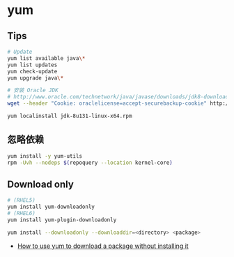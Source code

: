 # yum

## Tips

```bash
# Update
yum list available java\*
yum list updates
yum check-update
yum upgrade java\*

# 安装 Oracle JDK
# http://www.oracle.com/technetwork/java/javase/downloads/jdk8-downloads-2133151.html
wget --header "Cookie: oraclelicense=accept-securebackup-cookie" http://download.oracle.com/otn-pub/java/jdk/8u131-b11/d54c1d3a095b4ff2b6607d096fa80163/jdk-8u131-linux-x64.rpm

yum localinstall jdk-8u131-linux-x64.rpm


```

## 忽略依赖
```bash
yum install -y yum-utils
rpm -Uvh --nodeps $(repoquery --location kernel-core)
```

## Download only

```bash
# (RHEL5)
yum install yum-downloadonly
# (RHEL6)
yum install yum-plugin-downloadonly

yum install --downloadonly --downloaddir=<directory> <package>

```

* [How to use yum to download a package without installing it](https://access.redhat.com/solutions/10154)
